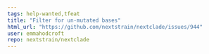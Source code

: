 ```yaml
---
tags: help-wanted,tfeat
title: "Filter for un-mutated bases"
html_url: "https://github.com/nextstrain/nextclade/issues/944"
user: emmahodcroft
repo: nextstrain/nextclade
---
```


